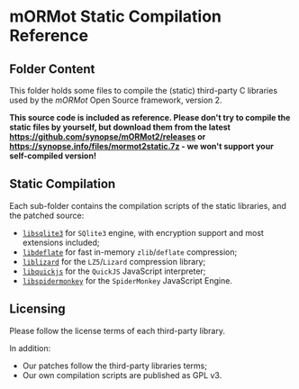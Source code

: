 # mORMot Static Compilation Reference

## Folder Content

This folder holds some files to compile the (static) third-party C libraries used by the *mORMot* Open Source framework, version 2.

**This source code is included as reference. Please don't try to compile the static files by yourself, but download them from the latest https://github.com/synopse/mORMot2/releases or https://synopse.info/files/mormot2static.7z - we won't support your self-compiled version!**

 
## Static Compilation

Each sub-folder contains the compilation scripts of the static libraries, and the patched source:

- [`libsqlite3`](libsqlite3) for `SQlite3` engine, with encryption support and most extensions included;
- [`libdeflate`](libdeflate) for fast in-memory `zlib`/`deflate` compression;
- [`liblizard`](liblizard) for the `LZ5`/`Lizard` compression library;
- [`libquickjs`](libquickjs) for the `QuickJS` JavaScript interpreter;
- [`libspidermonkey`](libspidermonkey) for the `SpiderMonkey` JavaScript Engine.


## Licensing

Please follow the license terms of each third-party library.

In addition:

- Our patches follow the third-party libraries terms;
- Our own compilation scripts are published as GPL v3.
